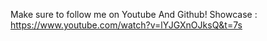 Make sure to follow me on Youtube And Github!
Showcase : https://www.youtube.com/watch?v=lYJGXnOJksQ&t=7s
